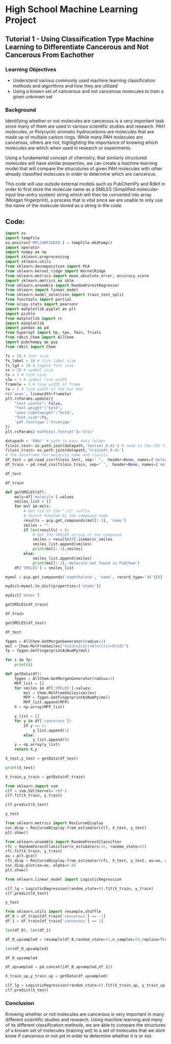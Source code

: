 # High School Machine Learning Project
## Tutorial 1 - Using Classification Type Machine Learning to Differentiate Cancerous and Not Cancerous From Eachother
### Learning Objectives

  * Understand various commonly used machine learning classification methods and algorithms and how they are utilized
  * Using a known set of cancerous and not cancerous molecules to train a given unknown set
    
### Background

Identifying whether or not molecules are cancerous is a very important task since many of them are used in various scientific studies and research. PAH molecules, or Polycyclic aromatic hydrocarbons are molecules that are made up of multiple carbon rings. While many PAH molecules are cancerous, others are not, highlighting the importance of knowing which molecules are which when used in research or experiments. 

Using a fundamental concept of chemistry, that similarly structured molecules will have similar properties, we can create a machine learning model that will compare the strucutures of given PAH molecules with other already classified molecules in order to determine which are cancerous.

This code will use outside external models such as PubChemPy and Rdkit in order to first store the molecule name as a SMILES (Simplified molecular-input line-entry system) string which will then be converted into array (Morgan fingerprint), a process that is vital since we are unable to only use the name of the molecule stored as a string in the code.

## Code:

```python
import os    
import tempfile
os.environ['MPLCONFIGDIR'] = tempfile.mkdtemp()
import operator
import numpy as np
import sklearn.preprocessing
import sklearn.utils
from sklearn.decomposition import PCA 
from sklearn.kernel_ridge import KernelRidge
from sklearn.metrics import mean_absolute_error, accuracy_score
import sklearn.metrics as sklm
from sklearn.ensemble import RandomForestRegressor
from sklearn import linear_model
from sklearn.model_selection import train_test_split
from functools import partial
from scipy.stats import pearsonr
import matplotlib.pyplot as plt
import pickle
from matplotlib import rc
import matplotlib
import pandas as pd
from hyperopt import hp, tpe, fmin, Trials
from rdkit.Chem import AllChem
import pubchempy as pcp
from rdkit import Chem
```

```python
fs = 10 # font size
fs_label = 10 # tick label size
fs_lgd = 10 # legend font size
ss = 20 # symbol size
ts = 3 # tick size
slw = 1 # symbol line width
framelw = 1 # line width of frame
lw = 2 # line width of the bar box
rc('axes', linewidth=framelw)
plt.rcParams.update({
    "text.usetex": False,
    "font.weight":"bold",
    "axes.labelweight":"bold",
    "font.size":fs,
    'pdf.fonttype':'truetype'
})
plt.rcParams['mathtext.fontset']='stix'
```

```python
datapath = 'PAH/' # path to your data folder
filein_test= os.path.join(datapath,'testset_0.ds') # read in the CSV file containing the features. This file is just for example
filein_train= os.path.join(datapath,'trainset_0.ds')
# The dataframe for molecule name and classis
df_test = pd.read_csv(filein_test, sep=" ",  header=None, names=['molecule', 'cancerous'])
df_train = pd.read_csv(filein_train, sep=" ",  header=None, names=['molecule', 'cancerous'])
```
```python
df_test
```
```python
df_train
```

```python
def getSMILES(df):
    mols=df['molecule'].values
    smiles_list = []
    for mol in mols:
        # Get rid of the ".ct" suffix
        # Search Pubchem by the compound name
        results = pcp.get_compounds(mol[:-3], 'name')
        smiles = ""
        if len(results) > 0:
            # Get the SMILES string of the compound
            smiles = results[0].isomeric_smiles
            smiles_list.append(smiles)
            print(mol[:-3],smiles)
        else:
            smiles_list.append(smiles)
            print(mol[:-3],'molecule not found in PubChem')
    df['SMILES'] = smiles_list

mymol = pcp.get_compounds('naphthalene', 'name', record_type='3d')[0]

mydict=mymol.to_dict(properties=['atoms'])

mydict['atoms']
```

```python
getSMILES(df_train)
```
```python
df_train
```
```python
getSMILES(df_test)
```
```python
df_test
```

```python
fpgen = AllChem.GetMorganGenerator(radius=2)
mol = Chem.MolFromSmiles("Cn1cnc2c1c(=O)n(C)c(=O)n2C")
fp = fpgen.GetFingerprintAsNumPy(mol)

for i in fp:
    print(i)
```

```python
def getData(df):
    fpgen = AllChem.GetMorganGenerator(radius=2)
    MFP_list = []
    for smiles in df['SMILES'].values:
        mol = Chem.MolFromSmiles(smiles)
        MFP = fpgen.GetFingerprintAsNumPy(mol)
        MFP_list.append(MFP)
    X = np.array(MFP_list)

    y_list = []
    for y in df['cancerous']:
        if y == 1:
            y_list.append(1)
        else:
            y_list.append(0)
    y = np.array(y_list)
    return X,y

X_test,y_test = getData(df_test)

print(X_test)
```
```python
X_train,y_train = getData(df_train)
```

```python
from sklearn import svm
clf = svm.SVC(kernel='rbf')
clf.fit(X_train, y_train)
```
```python
clf.predict(X_test)
```
```python
y_test
```
```python
from sklearn.metrics import RocCurveDisplay
svc_disp = RocCurveDisplay.from_estimator(clf, X_test, y_test)
plt.show()
```
```python
from sklearn.ensemble import RandomForestClassifier
rfc = RandomForestClassifier(n_estimators=10, random_state=42)
rfc.fit(X_train, y_train)
ax = plt.gca()
rfc_disp = RocCurveDisplay.from_estimator(rfc, X_test, y_test, ax=ax, alpha=0.8)
svc_disp.plot(ax=ax, alpha=0.8)
plt.show()
```
```python
from sklearn.linear_model import LogisticRegression

clf_lg = LogisticRegression(random_state=0).fit(X_train, y_train)
clf.predict(X_test)
```
```python
y_test
```

```python
from sklearn.utils import resample,shuffle
df_0 = df_train[df_train['cancerous'] == -1]
df_1 = df_train[df_train['cancerous'] == 1]

len(df_0), len(df_1)
```

```python
df_0_upsampled = resample(df_0,random_state=42,n_samples=50,replace=True)

len(df_0_upsampled)
```

```python
df_0_upsampled
```

```python
df_upsampled = pd.concat([df_0_upsampled,df_1])

X_train_up,y_train_up = getData(df_upsampled)

clf_lg = LogisticRegression(random_state=0).fit(X_train_up, y_train_up)
clf.predict(X_test)
```

### Conclusion

Knowing whether or not molecules are cancerous is very important in many different scientific studies and research. Using machine learning and many of its different classification methods, we are able to compare the structures of a known set of molecules (training set) to a set of molecules that we dont know if cancerous or not yet in order to determine whether it is or not.

